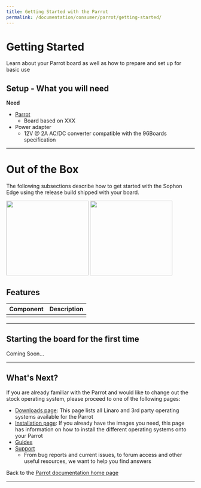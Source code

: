 ```yaml
---
title: Getting Started with the Parrot
permalink: /documentation/consumer/parrot/getting-started/
---
```


# Getting Started

Learn about your Parrot board as well as how to prepare and set up for basic use

## Setup - What you will need

**Need**

- [Parrot](https://www.96boards.org/)
   - Board based on XXX
- Power adapter
   - 12V @ 2A AC/DC converter compatible with the 96Boards specification

***

# Out of the Box

The following subsections describe how to get started with the Sophon Edge using the release build shipped with your board.

<img src="/documentation/consumer/parrot/additional-docs/images/images-board/sd/hichips-parrot-front-sd.jpg" data-canonical-src="/documentation/consumer/parrot/additional-docs/images/images-board/sd/hichips-parrot-front-sd.jpg" width="220" height="200" />
<img src="/documentation/consumer/parrot/additional-docs/images/images-board/sd/hichips-parrot-back-sd.jpg" data-canonical-src="/documentation/consumer/parrot/additional-docs/images/images-board/sd/hichips-parrot-back-sd.jpg" width="220" height="200" />

## Features

|   Component          |   Description                                                                                    |
|:---------------------|:-------------------------------------------------------------------------------------------------|
|                      |                                                                                                  |

***

## Starting the board for the first time

Coming Soon...

***

## What's Next?

If you are already familiar with the Parrot and would like to change out the stock operating system, please proceed to one of the following pages:

- [Downloads page](../downloads): This page lists all Linaro and 3rd party operating systems available for the Parrot
- [Installation page](../installation): If you already have the images you need, this page has information on how to install the different operating systems onto your Parrot
- [Guides](../guides/)
- [Support](../support)
   - From bug reports and current issues, to forum access and other useful resources, we want to help you find answers

Back to the [Parrot documentation home page](../)

***
